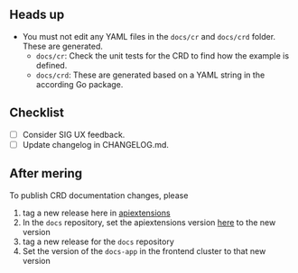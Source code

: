## Heads up

- You must not edit any YAML files in the `docs/cr` and `docs/crd` folder. These are generated.
  - `docs/cr`: Check the unit tests for the CRD to find how the example is defined.
  - `docs/crd`: These are generated based on a YAML string in the according Go package.

## Checklist

- [ ] Consider SIG UX feedback.
- [ ] Update changelog in CHANGELOG.md.

## After mering

To publish CRD documentation changes, please

1. tag a new release here in [apiextensions](https://github.com/giantswarm/apiextensions/releases)
2. In the `docs` repository, set the apiextensions version [here](https://github.com/giantswarm/docs/blob/11cb2cd5091ea123305086232377a2ffe313e36d/Makefile#L55) to the new version
3. tag a new release for the `docs` repository
4. Set the version of the `docs-app` in the frontend cluster to that new version
